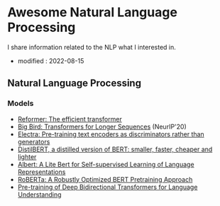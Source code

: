 # Awesome Natural Language Processing
I share information related to the NLP what I interested in.

- modified : 2022-08-15


## Natural Language Processing 

### Models
* [Reformer: The efficient transformer](https://arxiv.org/pdf/2001.04451.pdf)
* [Big Bird: Transformers for Longer Sequences](https://proceedings.neurips.cc/paper/2020/file/c8512d142a2d849725f31a9a7a361ab9-Paper.pdf) (NeurIP'20)
* [Electra: Pre-training text encoders as discriminators rather than generators](https://arxiv.org/pdf/2003.10555.pdf)
* [DistilBERT, a distilled version of BERT: smaller, faster, cheaper and lighter](https://arxiv.org/pdf/1910.01108.pdf)
* [Albert: A Lite Bert for Self-supervised Learning of Language Representations](https://arxiv.org/pdf/1909.11942.pdf)
* [RoBERTa: A Robustly Optimized BERT Pretraining Approach](https://arxiv.org/pdf/1907.11692.pdf)
* [Pre-training of Deep Bidirectional Transformers for Language Understanding](https://arxiv.org/pdf/1810.04805.pdf)
